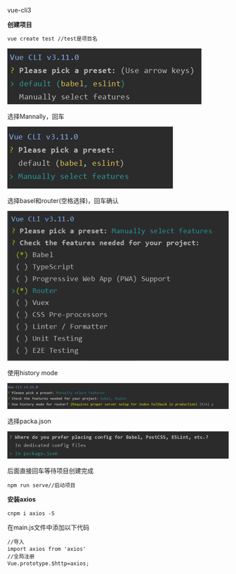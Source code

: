 vue-cli3

**创建项目**

```bash
vue create test //test是项目名
```



![1570620394501](..\img\1570620394501.png)

选择Mannally，回车

![1570620421331](..\img\1570620421331.png)

选择basel和router(空格选择)，回车确认

![1570620447676](..\img\1570620447676.png)

使用history mode

![1570620517332](..\img\1570620517332.png)

选择packa.json

![1570620545505](..\img\1570620545505.png)

后面直接回车等待项目创建完成

```
npm run serve//启动项目
```



**安装axios**

```
cnpm i axios -S
```

在main.js文件中添加以下代码

```
//导入
import axios from 'axios'
//全局注册
Vue.prototype.$http=axios;
```

